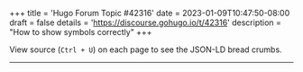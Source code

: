 +++
title = 'Hugo Forum Topic #42316'
date = 2023-01-09T10:47:50-08:00
draft = false
details = 'https://discourse.gohugo.io/t/42316'
description = "How to show symbols correctly"
+++

View source (`Ctrl + U`) on each page to see the JSON-LD bread crumbs.

---
